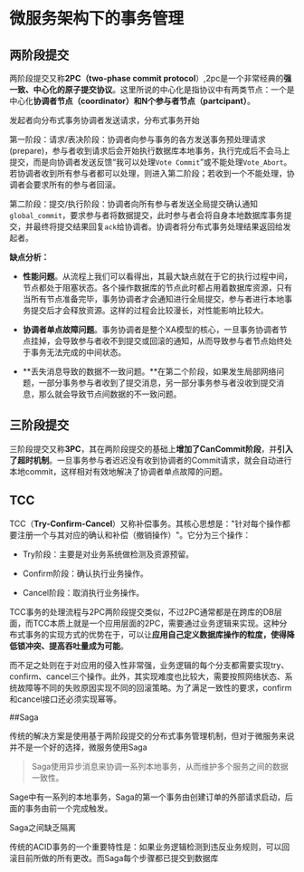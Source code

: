 # 微服务架构下的事务管理

## 两阶段提交

两阶段提交又称**2PC（two-phase commit protocol**）,2pc是一个非常经典的**强一致、中心化的原子提交协议**。这里所说的中心化是指协议中有两类节点：一个是中心化**协调者节点（coordinator）**和**N个参与者节点（partcipant）**。



发起者向分布式事务协调者发送请求，分布式事务开始

第一阶段：请求/表决阶段：协调者向参与事务的各方发送事务预处理请求(prepare)，参与者收到请求后会开始执行数据库本地事务，执行完成后不会马上提交，而是向协调者发送反馈“我可以处理`Vote Commit`”或不能处理`Vote_Abort`。若协调者收到所有参与者都可以处理，则进入第二阶段；若收到一个不能处理，协调者会要求所有的参与者回滚。

第二阶段：提交/执行阶段：协调者向所有参与者发送全局提交确认通知`global_commit`，要求参与者将数据提交，此时参与者会将自身本地数据库事务提交，并最终将提交结果回复`ack`给协调者。协调者将分布式事务处理结果返回给发起者。



**缺点分析：**

- **性能问题**。从流程上我们可以看得出，其最大缺点就在于它的执行过程中间，节点都处于阻塞状态。各个操作数据库的节点此时都占用着数据库资源，只有当所有节点准备完毕，事务协调者才会通知进行全局提交，参与者进行本地事务提交后才会释放资源。这样的过程会比较漫长，对性能影响比较大。

- **协调者单点故障问题**。事务协调者是整个XA模型的核心，一旦事务协调者节点挂掉，会导致参与者收不到提交或回滚的通知，从而导致参与者节点始终处于事务无法完成的中间状态。

- **丢失消息导致的数据不一致问题。**在第二个阶段，如果发生局部网络问题，一部分事务参与者收到了提交消息，另一部分事务参与者没收到提交消息，那么就会导致节点间数据的不一致问题。

## 三阶段提交

三阶段提交又称**3PC**，其在两阶段提交的基础上**增加了CanCommit阶段**，并**引入了超时机制**。一旦事务参与者迟迟没有收到协调者的Commit请求，就会自动进行本地commit，这样相对有效地解决了协调者单点故障的问题。



## TCC

TCC（**Try-Confirm-Cancel**）又称补偿事务。其核心思想是："针对每个操作都要注册一个与其对应的确认和补偿（撤销操作）"。它分为三个操作：

- Try阶段：主要是对业务系统做检测及资源预留。

- Confirm阶段：确认执行业务操作。

- Cancel阶段：取消执行业务操作。

TCC事务的处理流程与2PC两阶段提交类似，不过2PC通常都是在跨库的DB层面，而TCC本质上就是一个应用层面的2PC，需要通过业务逻辑来实现。这种分布式事务的实现方式的优势在于，可以让**应用自己定义数据库操作的粒度，使得降低锁冲突、提高吞吐量成为可能**。

而不足之处则在于对应用的侵入性非常强，业务逻辑的每个分支都需要实现try、confirm、cancel三个操作。此外，其实现难度也比较大，需要按照网络状态、系统故障等不同的失败原因实现不同的回滚策略。为了满足一致性的要求，confirm和cancel接口还必须实现幂等。





##Saga

传统的解决方案是使用基于两阶段提交的分布式事务管理机制，但对于微服务来说并不是一个好的选择，微服务使用Saga

> Saga使用异步消息来协调一系列本地事务，从而维护多个服务之间的数据一致性。

Sage中有一系列的本地事务，Saga的第一个事务由创建订单的外部请求启动，后面的事务由前一个完成触发。

Saga之间缺乏隔离

传统的ACID事务的一个重要特性是：如果业务逻辑检测到违反业务规则，可以回滚目前所做的所有更改。而Saga每个步骤都已提交到数据库